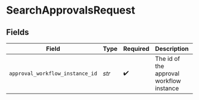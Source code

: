 # SearchApprovalsRequest


## Fields

| Field                                    | Type                                     | Required                                 | Description                              | Example                                  |
| ---------------------------------------- | ---------------------------------------- | ---------------------------------------- | ---------------------------------------- | ---------------------------------------- |
| `approval_workflow_instance_id`          | *str*                                    | :heavy_check_mark:                       | The id of the approval workflow instance | 360002783572                             |